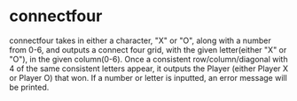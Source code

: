 # connectfour
connectfour takes in either a character, "X" or "O", along with a number from 0-6, and outputs a connect four grid, with the given letter(either "X" or "O"), in the given column(0-6). Once a consistent row/column/diagonal with 4 of the same consistent letters appear, it outputs the Player (either Player X or Player O) that won. If a number or letter is inputted, an error message will be printed. 
